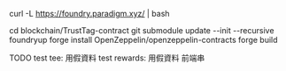 <!-- 先下載和約工具 -->
curl -L https://foundry.paradigm.xyz/ | bash

<!-- 編譯和約 -->
cd blockchain/TrustTag-contract
git submodule update --init --recursive
foundryup
forge install OpenZeppelin/openzeppelin-contracts
forge build


TODO
test tee: 用假資料
test rewards: 用假資料
前端串
